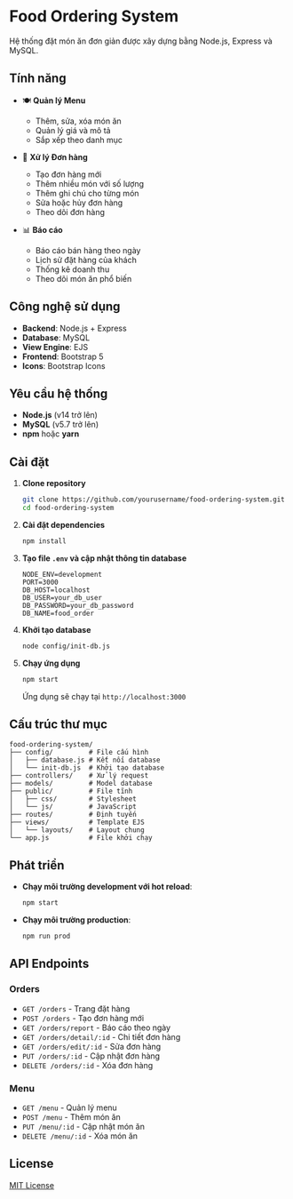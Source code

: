 # Food Ordering System

Hệ thống đặt món ăn đơn giản được xây dựng bằng Node.js, Express và MySQL.

## Tính năng

- 🍽️ **Quản lý Menu**
  - Thêm, sửa, xóa món ăn
  - Quản lý giá và mô tả
  - Sắp xếp theo danh mục

- 🛒 **Xử lý Đơn hàng**
  - Tạo đơn hàng mới
  - Thêm nhiều món với số lượng
  - Thêm ghi chú cho từng món
  - Sửa hoặc hủy đơn hàng
  - Theo dõi đơn hàng

- 📊 **Báo cáo**
  - Báo cáo bán hàng theo ngày
  - Lịch sử đặt hàng của khách
  - Thống kê doanh thu
  - Theo dõi món ăn phổ biến

## Công nghệ sử dụng

- **Backend**: Node.js + Express  
- **Database**: MySQL  
- **View Engine**: EJS  
- **Frontend**: Bootstrap 5  
- **Icons**: Bootstrap Icons  

## Yêu cầu hệ thống

- **Node.js** (v14 trở lên)  
- **MySQL** (v5.7 trở lên)  
- **npm** hoặc **yarn**  

## Cài đặt

1. **Clone repository**
   ```bash
   git clone https://github.com/yourusername/food-ordering-system.git
   cd food-ordering-system
   ```

2. **Cài đặt dependencies**
   ```bash
   npm install
   ```

3. **Tạo file `.env` và cập nhật thông tin database**
   ```env
   NODE_ENV=development
   PORT=3000
   DB_HOST=localhost
   DB_USER=your_db_user
   DB_PASSWORD=your_db_password
   DB_NAME=food_order
   ```

4. **Khởi tạo database**
   ```bash
   node config/init-db.js
   ```

5. **Chạy ứng dụng**
   ```bash
   npm start
   ```
   Ứng dụng sẽ chạy tại `http://localhost:3000`

## Cấu trúc thư mục

```
food-ordering-system/
├── config/         # File cấu hình
│   ├── database.js # Kết nối database
│   └── init-db.js  # Khởi tạo database
├── controllers/    # Xử lý request
├── models/         # Model database
├── public/         # File tĩnh
│   ├── css/        # Stylesheet
│   └── js/         # JavaScript
├── routes/         # Định tuyến
├── views/          # Template EJS
│   └── layouts/    # Layout chung
└── app.js          # File khởi chạy
```

## Phát triển

- **Chạy môi trường development với hot reload**:
  ```bash
  npm start
  ```

- **Chạy môi trường production**:
  ```bash
  npm run prod
  ```

## API Endpoints

### Orders

- `GET /orders` - Trang đặt hàng  
- `POST /orders` - Tạo đơn hàng mới  
- `GET /orders/report` - Báo cáo theo ngày  
- `GET /orders/detail/:id` - Chi tiết đơn hàng  
- `GET /orders/edit/:id` - Sửa đơn hàng  
- `PUT /orders/:id` - Cập nhật đơn hàng  
- `DELETE /orders/:id` - Xóa đơn hàng  

### Menu

- `GET /menu` - Quản lý menu  
- `POST /menu` - Thêm món ăn  
- `PUT /menu/:id` - Cập nhật món ăn  
- `DELETE /menu/:id` - Xóa món ăn  

## License

[MIT License](LICENSE)
```
